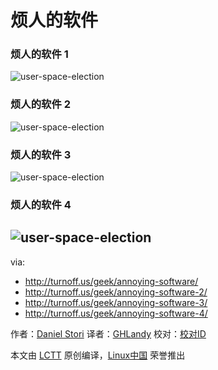 烦人的软件
===============

### 烦人的软件 1

![user-space-election](https://github.com/LCTT/comic/raw/master/turnoff.us/annoying-software-series/annoying-software.png)

### 烦人的软件 2

![user-space-election](https://github.com/LCTT/comic/raw/master/turnoff.us/annoying-software-series/annoying-software-2.png)

### 烦人的软件 3

![user-space-election](https://github.com/LCTT/comic/raw/master/turnoff.us/annoying-software-series/annoying-software-3.png)

### 烦人的软件 4

![user-space-election](https://github.com/LCTT/comic/raw/master/turnoff.us/annoying-software-series/annoying-software-4.png)
------------
via:
- http://turnoff.us/geek/annoying-software/
- http://turnoff.us/geek/annoying-software-2/
- http://turnoff.us/geek/annoying-software-3/
- http://turnoff.us/geek/annoying-software-4/

作者：[Daniel Stori][a]
译者：[GHLandy](https://github.com/GHLandy)
校对：[校对ID](https://github.com/校对ID)

本文由 [LCTT](https://github.com/LCTT/TranslateProject) 原创编译，[Linux中国](https://linux.cn/) 荣誉推出

[a]:https://turnoff.us/about/
